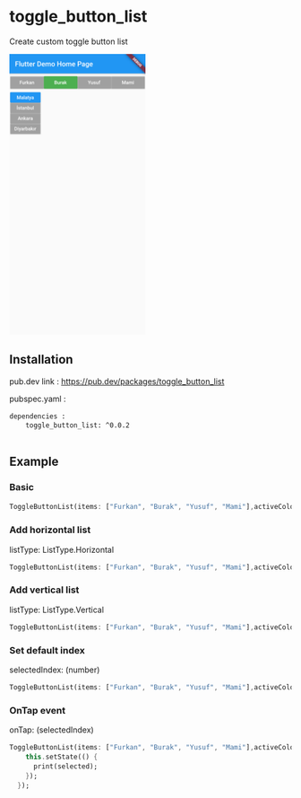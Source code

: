# toggle_button_list

Create custom toggle button list

<img src="https://raw.githubusercontent.com/furkandamar/toggle_button_list/main/Screenshot_1615376825.png" height="500" />

## Installation

pub.dev link : https://pub.dev/packages/toggle_button_list

pubspec.yaml : 
```
dependencies : 
    toggle_button_list: ^0.0.2
    
```
## Example
### Basic  
```dart
ToggleButtonList(items: ["Furkan", "Burak", "Yusuf", "Mami"],activeColor: Colors.green, defaultColor: Colors.black12);
```

### Add horizontal list 
listType: ListType.Horizontal
```dart
ToggleButtonList(items: ["Furkan", "Burak", "Yusuf", "Mami"],activeColor: Colors.green, defaultColor: Colors.black12,listType: ListType.Horizontal);
```

### Add vertical list 
listType: ListType.Vertical
```dart
ToggleButtonList(items: ["Furkan", "Burak", "Yusuf", "Mami"],activeColor: Colors.green, defaultColor: Colors.black12,listType: ListType.Vertical);
```

### Set default index 
selectedIndex: (number)
```dart
ToggleButtonList(items: ["Furkan", "Burak", "Yusuf", "Mami"],activeColor: Colors.green, defaultColor: Colors.black12,selectedIndex: 2);
```

### OnTap event 
onTap: (selectedIndex)
```dart
ToggleButtonList(items: ["Furkan", "Burak", "Yusuf", "Mami"],activeColor: Colors.green, defaultColor: Colors.black12,listType: ListType.Horizontal, onTap: (selected) {
    this.setState(() {
      print(selected);
    });  
  });
```

